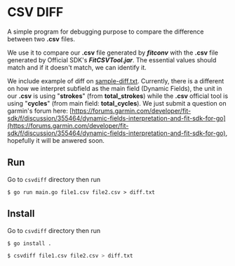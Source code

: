 # CSV DIFF

A simple program for debugging purpose to compare the difference between two **.csv** files.

We use it to compare our **.csv** file generated by **_fitconv_** with the **.csv** file generated by Official SDK's **_FitCSVTool.jar_**. The essential values should match and if it doesn't match, we can identify it.

We include example of diff on [sample-diff.txt](./sample-diff.txt). Currently, there is a different on how we interpret subfield as the main field (Dynamic Fields), the unit in our **.csv** is using "**strokes**" (from **total_strokes**) while the **.csv** official tool is using "**cycles**" (from main field: **total_cycles**). We just submit a question on garmin's forum here: [https://forums.garmin.com/developer/fit-sdk/f/discussion/355464/dynamic-fields-interpretation-and-fit-sdk-for-go](https://forums.garmin.com/developer/fit-sdk/f/discussion/355464/dynamic-fields-interpretation-and-fit-sdk-for-go), hopefully it will be anwered soon.

## Run

Go to `csvdiff` directory then run

```she
$ go run main.go file1.csv file2.csv > diff.txt
```

## Install

Go to `csvdiff` directory then run

```sh
$ go install .
```

```sh
$ csvdiff file1.csv file2.csv > diff.txt
```
